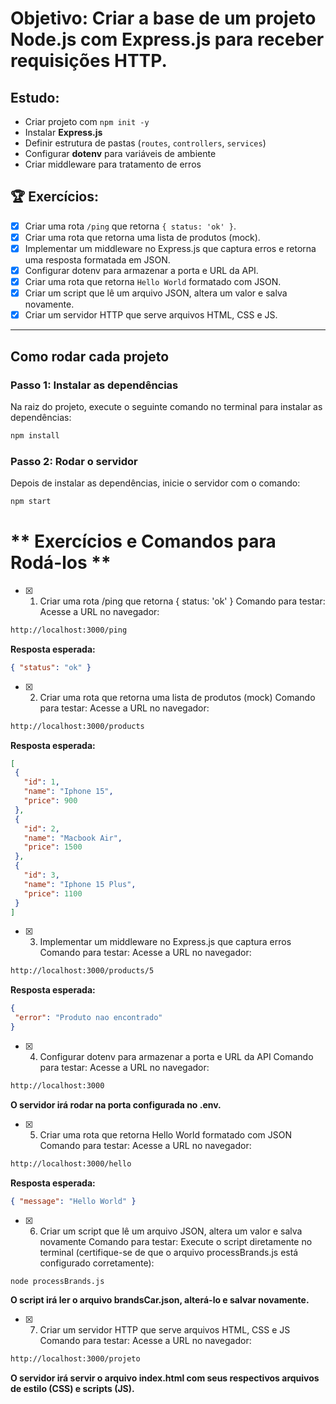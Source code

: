 # **Objetivo:** Criar a base de um projeto Node.js com Express.js para receber requisições HTTP.

## **Estudo:**

- Criar projeto com `npm init -y`
- Instalar **Express.js**
- Definir estrutura de pastas (`routes`, `controllers`, `services`)
- Configurar **dotenv** para variáveis de ambiente
- Criar middleware para tratamento de erros

## **🏆 Exercícios:**

- [x] Criar uma rota `/ping` que retorna `{ status: 'ok' }`.
- [x] Criar uma rota que retorna uma lista de produtos (mock).
- [x] Implementar um middleware no Express.js que captura erros e retorna uma resposta formatada em JSON.
- [x] Configurar dotenv para armazenar a porta e URL da API.
- [x] Criar uma rota que retorna `Hello World` formatado com JSON.
- [x] Criar um script que lê um arquivo JSON, altera um valor e salva novamente.
- [x] Criar um servidor HTTP que serve arquivos HTML, CSS e JS.

---

## **Como rodar cada projeto**

### Passo 1: Instalar as dependências

Na raiz do projeto, execute o seguinte comando no terminal para instalar as dependências:

```bash
npm install
````
### Passo 2: Rodar o servidor

Depois de instalar as dependências, inicie o servidor com o comando:
```bash
npm start
````

# ** Exercícios e Comandos para Rodá-los **

- [x] 1. Criar uma rota /ping que retorna { status: 'ok' }
 Comando para testar:
   Acesse a URL no navegador:
````bash
http://localhost:3000/ping
````
 **Resposta esperada:** 
 ````json
{ "status": "ok" }
````

- [x] 2. Criar uma rota que retorna uma lista de produtos (mock)
 Comando para testar:
   Acesse a URL no navegador:
````bash
http://localhost:3000/products
````
 **Resposta esperada:** 
 ````json
[
  {
    "id": 1,
    "name": "Iphone 15",
    "price": 900
  },
  {
    "id": 2,
    "name": "Macbook Air",
    "price": 1500
  },
  {
    "id": 3,
    "name": "Iphone 15 Plus",
    "price": 1100
  }
]
````

- [x] 3. Implementar um middleware no Express.js que captura erros
 Comando para testar:
   Acesse a URL no navegador:
````bash
http://localhost:3000/products/5
````
 **Resposta esperada:** 
 ````json
{
  "error": "Produto nao encontrado"
}

````

- [x] 4. Configurar dotenv para armazenar a porta e URL da API
 Comando para testar:
   Acesse a URL no navegador:
````bash
http://localhost:3000
````
 **O servidor irá rodar na porta configurada no .env.** 

 - [x] 5. Criar uma rota que retorna Hello World formatado com JSON
 Comando para testar:
   Acesse a URL no navegador:
````bash
http://localhost:3000/hello
````
 **Resposta esperada:** 
 ````json
{ "message": "Hello World" }
````

- [x] 6. Criar um script que lê um arquivo JSON, altera um valor e salva novamente
 Comando para testar:
   Execute o script diretamente no terminal (certifique-se de que o arquivo processBrands.js está configurado corretamente):
````bash
node processBrands.js
````
 **O script irá ler o arquivo brandsCar.json, alterá-lo e salvar novamente.**  

 - [x] 7. Criar um servidor HTTP que serve arquivos HTML, CSS e JS
 Comando para testar:
   Acesse a URL no navegador:
````bash
http://localhost:3000/projeto
````
 **O servidor irá servir o arquivo index.html com seus respectivos arquivos de estilo (CSS) e scripts (JS).** 

 
